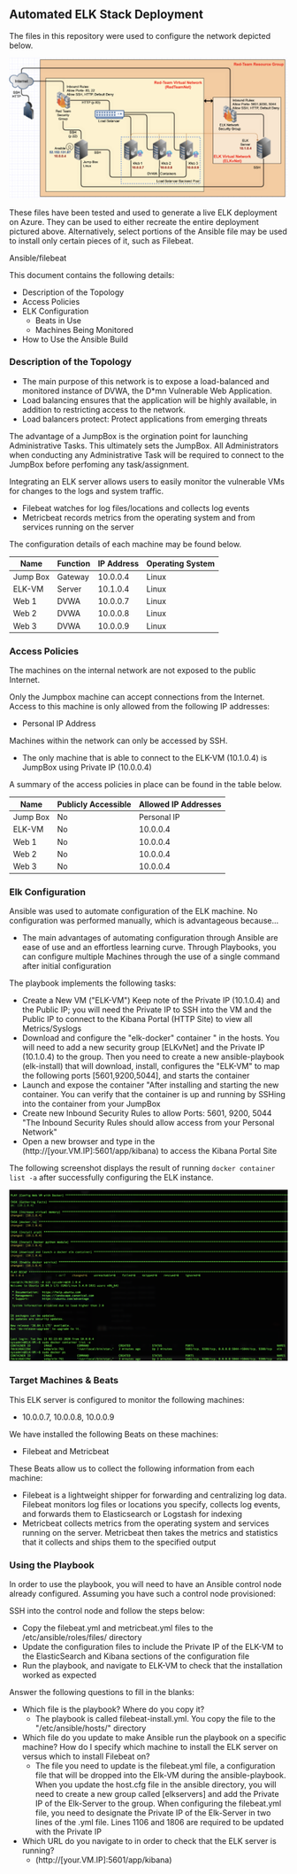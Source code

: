 ## Automated ELK Stack Deployment

The files in this repository were used to configure the network depicted below.

![network diagram](https://github.com/Jaz-singh/ELK-Project/blob/main/Diagrams/Network_Diagram.png)

These files have been tested and used to generate a live ELK deployment on Azure. They can be used to either recreate the entire deployment pictured above. Alternatively, select portions of the Ansible file may be used to install only certain pieces of it, such as Filebeat.

  Ansible/filebeat

This document contains the following details:
- Description of the Topology
- Access Policies
- ELK Configuration
  - Beats in Use
  - Machines Being Monitored
- How to Use the Ansible Build


### Description of the Topology

- The main purpose of this network is to expose a load-balanced and monitored instance of DVWA, the D*mn Vulnerable Web Application.
- Load balancing ensures that the application will be highly available, in addition to restricting access to the network.
- Load balancers protect: Protect applications from emerging threats

The advantage of a JumpBox is the orgination point for launching Administrative Tasks. This ultimately sets the JumpBox. All Administrators when conducting any Administrative Task will be required to connect to the JumpBox before perfoming any task/assignment.

Integrating an ELK server allows users to easily monitor the vulnerable VMs for changes to the logs and system traffic.

- Filebeat watches for log files/locations and collects log events
- Metricbeat records metrics from the operating system and from services running on the server

The configuration details of each machine may be found below.

| Name     | Function | IP Address | Operating System |
|----------|----------|------------|------------------|
| Jump Box | Gateway  | 10.0.0.4   | Linux            |
| ELK-VM   | Server   | 10.1.0.4   | Linux            |
| Web 1    | DVWA     | 10.0.0.7   | Linux            |
| Web 2    | DVWA     | 10.0.0.8   | Linux            |
| Web 3    | DVWA     | 10.0.0.9   | Linux            |

### Access Policies

The machines on the internal network are not exposed to the public Internet. 

Only the Jumpbox machine can accept connections from the Internet. Access to this machine is only allowed from the following IP addresses:
- Personal IP Address

Machines within the network can only be accessed by SSH.
- The only machine that is able to connect to the ELK-VM (10.1.0.4) is JumpBox using Private IP (10.0.0.4)

A summary of the access policies in place can be found in the table below.

| Name     | Publicly Accessible | Allowed IP Addresses |
|----------|---------------------|----------------------|
| Jump Box | No                  | Personal IP          |
| ELK-VM   | No                  | 10.0.0.4 		        |
| Web 1    | No                  | 10.0.0.4             |
| Web 2    | No                  | 10.0.0.4             |
| Web 3    | No                  | 10.0.0.4             |

### Elk Configuration

Ansible was used to automate configuration of the ELK machine. No configuration was performed manually, which is advantageous because...
- The main advantages of automating configuration through Ansible are ease of use and an effortless learning curve. Through Playbooks, you can configure multiple Machines through the use of a single command after initial configuration

The playbook implements the following tasks:
- Create a New VM ("ELK-VM") Keep note of the Private IP (10.1.0.4) and the Public IP; you will need the Private IP to SSH into the VM and the Public IP to connect to the Kibana Portal (HTTP Site) to view all Metrics/Syslogs
- Download and configure the "elk-docker" container " in the hosts. You will need to add a new security group [ELKvNet] and the Private IP (10.1.0.4) to the group. Then you need to create a new ansible-playbook (elk-install) that will download, install, configures the "ELK-VM" to map the following ports [5601,9200,5044], and starts the container
- Launch and expose the container "After installing and starting the new container. You can verify that the container is up and running by SSHing into the container from your JumpBox
- Create new Inbound Security Rules to allow Ports: 5601, 9200, 5044 "The Inbound Security Rules should allow access from your Personal Network"
- Open a new browser and type in the (http://[your.VM.IP]:5601/app/kibana) to access the Kibana Portal Site

The following screenshot displays the result of running `docker container list -a` after successfully configuring the ELK instance.

![docker ps](https://github.com/Jaz-singh/ELK-Project/blob/main/Diagrams/ELK_Install.png)

### Target Machines & Beats
This ELK server is configured to monitor the following machines:
- 10.0.0.7, 10.0.0.8, 10.0.0.9

We have installed the following Beats on these machines:
- Filebeat and Metricbeat

These Beats allow us to collect the following information from each machine:
- Filebeat is a lightweight shipper for forwarding and centralizing log data. Filebeat monitors log files or locations you specify, collects log events, and forwards them to Elasticsearch or Logstash for indexing
- Metricbeat collects metrics from the operating system and services running on the server. Metricbeat then takes the metrics and statistics that it collects and ships them to the specified output

### Using the Playbook
In order to use the playbook, you will need to have an Ansible control node already configured. Assuming you have such a control node provisioned: 

SSH into the control node and follow the steps below:
- Copy the filebeat.yml and metricbeat.yml files to the /etc/ansible/roles/files/ directory
- Update the configuration files to include the Private IP of the ELK-VM to the ElasticSearch and Kibana sections of the configuration file
- Run the playbook, and navigate to ELK-VM to check that the installation worked as expected

Answer the following questions to fill in the blanks:
- Which file is the playbook? Where do you copy it?
    - The playbook is called filebeat-install.yml. You copy the file to the "/etc/ansible/hosts/" directory
- Which file do you update to make Ansible run the playbook on a specific machine? How do I specify which machine to install the ELK server on versus which to install Filebeat on?
    - The file you need to update is the filebeat.yml file, a configuration file that will be dropped into the Elk-VM during the ansible-playbook. When you update the host.cfg file in the ansible directory, you will need to create a new group called [elkservers] and add the Private IP of the Elk-Server to the group. When configuring the filebeat.yml file, you need to designate the Private IP of the Elk-Server in two lines of the .yml file. Lines 1106 and 1806 are required to be updated with the Private IP
- Which URL do you navigate to in order to check that the ELK server is running?
    - (http://[your.VM.IP]:5601/app/kibana)

